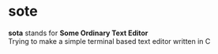 # sote
**sota** stands for **Some Ordinary Text Editor**  
Trying to make a simple terminal based text editor written in C